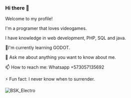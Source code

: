### Hi there 👋

Welcome to my profile! 

I'm a programer that loves videogames.

I have knowledge in web development, PHP, SQL and java.

🌱I'm currently learning GODOT.

💬 Ask me about anything you want to know about me.

📫 How to reach me: Whatsapp +573057135692

⚡ Fun fact: I never know when to surrender.

![BSK_Electro](https://user-images.githubusercontent.com/59543451/236690966-02a4182e-cd7b-426d-932d-b0a283ae9c05.png)


<!--
**BSKeeper/BSKeeper** is a ✨ _special_ ✨ repository because its `README.md` (this file) appears on your GitHub profile.

Here are some ideas to get you started:

- 🔭 I’m currently working on ...
- 🌱 I’m currently learning ...
- 👯 I’m looking to collaborate on ...
- 🤔 I’m looking for help with ...
- 💬 Ask me about ...
- 📫 How to reach me: ...
- 😄 Pronouns: ...
- ⚡ Fun fact: ...
-->
